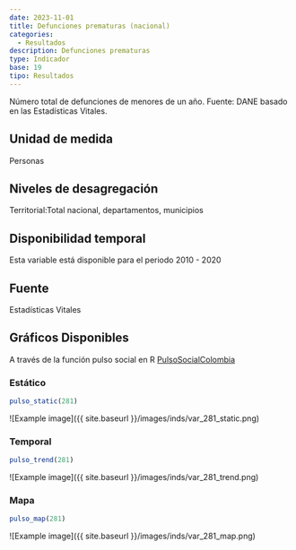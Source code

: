 ```yaml
---
date: 2023-11-01
title: Defunciones prematuras (nacional)
categories:
  - Resultados
description: Defunciones prematuras
type: Indicador
base: 19
tipo: Resultados
--- 
```


Número total de defunciones de menores de un año.
Fuente: DANE basado en las Estadísticas Vitales.

## Unidad de medida
Personas

## Niveles de desagregación
Territorial:Total nacional, departamentos, municipios

## Disponibilidad temporal
Esta variable está disponible para el periodo 2010 - 2020

## Fuente
Estadísticas Vitales

## Gráficos Disponibles

A través de la función pulso social en R [PulsoSocialColombia](https://github.com/pulsosocialcolombia/PulsoSocialColombia)

### Estático

``` R
pulso_static(281)
```

![Example image]({{ site.baseurl }}/images/inds/var_281_static.png)

### Temporal

``` R
pulso_trend(281)
```

![Example image]({{ site.baseurl }}/images/inds/var_281_trend.png)

### Mapa

``` R
pulso_map(281)
```

![Example image]({{ site.baseurl }}/images/inds/var_281_map.png)